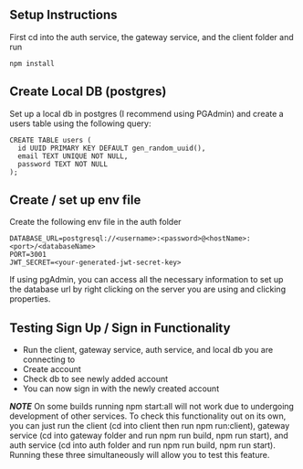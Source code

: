 ## Setup Instructions
First cd into the auth service, the gateway service, and the client folder and run 
```
npm install
```


## Create Local DB (postgres)
Set up a local db in postgres (I recommend using PGAdmin) and create a users table using the following query:
```
CREATE TABLE users (
  id UUID PRIMARY KEY DEFAULT gen_random_uuid(),
  email TEXT UNIQUE NOT NULL,
  password TEXT NOT NULL
);
```


## Create / set up env file
Create the following env file in the auth folder
```
DATABASE_URL=postgresql://<username>:<password>@<hostName>:<port>/<databaseName>
PORT=3001
JWT_SECRET=<your-generated-jwt-secret-key>
```
If using pgAdmin, you can access all the necessary information to set up the database url by right clicking on the server you are using and clicking properties. 


## Testing Sign Up / Sign in Functionality

- Run the client, gateway service, auth service, and local db you are connecting to
- Create account
- Check db to see newly added account
- You can now sign in with the newly created account

***NOTE*** On some builds running npm start:all will not work due to undergoing development of other services. To check this functionality out on its own, you can just run the client (cd into client then run npm run:client), gateway service (cd into gateway folder and run npm run build, npm run start), and auth service (cd into auth folder and run npm run build, npm run start). Running these three simultaneously will allow you to test this feature.